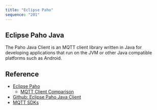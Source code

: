 ```yaml
---
title: "Eclipse Paho"
sequence: "201"
---
```


## Eclipse Paho Java

The Paho Java Client is an MQTT client library written in Java for developing applications
that run on the JVM or other Java compatible platforms such as Android.

## Reference

- [Eclipse Paho](https://www.eclipse.org/paho/)
  - [MQTT Client Comparison](https://www.eclipse.org/paho/index.php?page=downloads.php)
- [Github: Eclipse Paho Java Client](https://github.com/eclipse/paho.mqtt.java)
- [MQTT SDKs](https://www.emqx.com/en/mqtt-client-sdk)
